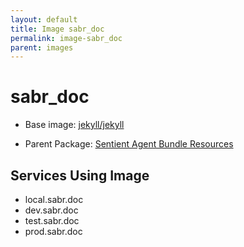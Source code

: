 ```yaml
---
layout: default
title: Image sabr_doc
permalink: image-sabr_doc
parent: images
---
```

# sabr_doc

* Base image:  [jekyll/jekyll](image-jekyll/jekyll)

* Parent Package: [Sentient Agent Bundle Resources](package--sabr)


## Services Using Image
* local.sabr.doc
* dev.sabr.doc
* test.sabr.doc
* prod.sabr.doc

